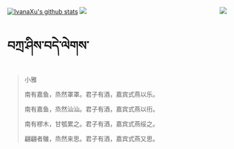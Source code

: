 [![IvanaXu's github stats](https://github-readme-stats.vercel.app/api?username=IvanaXu&show_icons=true&theme=vue-dark)](https://github.com/anuraghazra/github-readme-stats)
<img align="right" src="https://github-readme-stats.vercel.app/api/top-langs/?username=IvanaXu&langs_count=7&theme=graywhite" />
<img src="https://github-readme-stats.vercel.app/api/wakatime?username=IvanaXu&layout=compact&langs_count=6&theme=vue-dark&&custom_title=Programming Times(Jul 29 2021-)" />
# བཀྲ་ཤིས་བདེ་ལེགས་
> 小雅
> 
> 南有嘉鱼，烝然罩罩。君子有酒，嘉宾式燕以乐。
> 
> 南有嘉鱼，烝然汕汕。君子有酒，嘉宾式燕以衎。
> 
> 南有樛木，甘瓠累之。君子有酒，嘉宾式燕绥之。
> 
> 翩翩者鵻，烝然来思。君子有酒，嘉宾式燕又思。
>